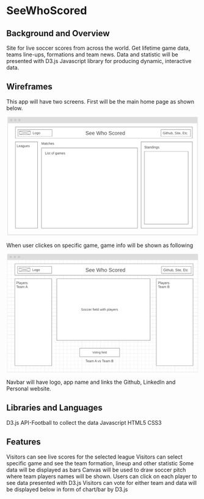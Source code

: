 # SeeWhoScored

## Background and Overview 
Site for live soccer scores from across the world. Get lifetime game data, teams line-ups, formations and team news.
Data and statistic will be presented with D3.js Javascript library for producing dynamic, interactive data.


## Wireframes

This app will have two screens. 
First will be the main home page as shown below.
<div align="center">
    <img width="500" src="./assets/layout.png">
</div>

When user clickes on specific game, game info will be shown as following
<div align="center">
    <img width="500" src="./assets/layout2.png">
</div>

Navbar will have logo, app name and links the Github, LinkedIn and Personal website.

## Libraries and Languages

D3.js
API-Football to collect the data
Javascript
HTML5
CSS3

## Features
Visitors can see live scores for the selected league
Visitors can select specific game and see the team formation, lineup and other statistic
Some data will be displayed as bars 
Canvas will be used to draw soccer pitch where team players names will be shown. 
Users can click on each player to see data presented with D3.js 
Visitors can vote for either team and data will be displayed below in form of chart/bar by D3.js



